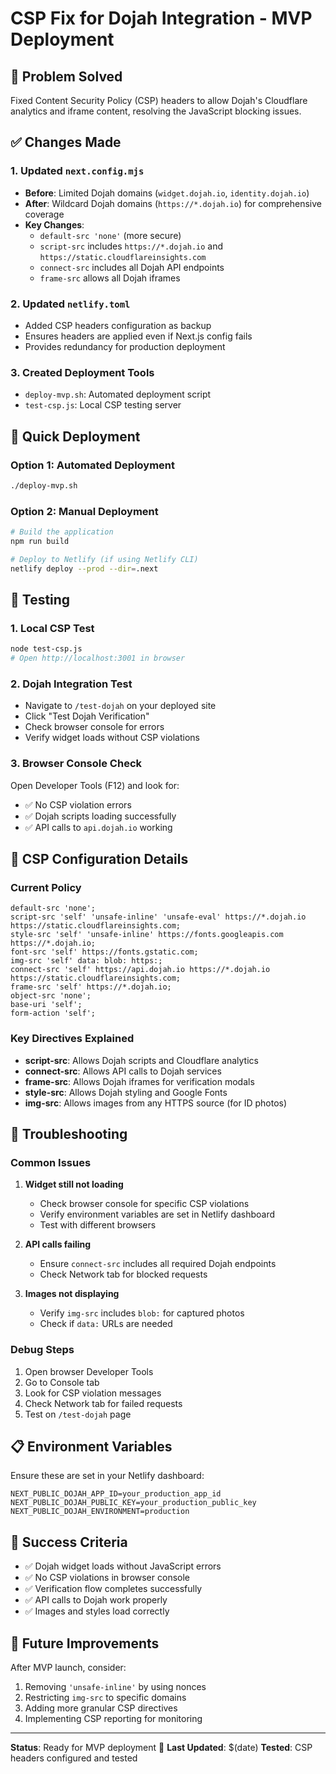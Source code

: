 # CSP Fix for Dojah Integration - MVP Deployment

## 🎯 Problem Solved
Fixed Content Security Policy (CSP) headers to allow Dojah's Cloudflare analytics and iframe content, resolving the JavaScript blocking issues.

## ✅ Changes Made

### 1. Updated `next.config.mjs`
- **Before**: Limited Dojah domains (`widget.dojah.io`, `identity.dojah.io`)
- **After**: Wildcard Dojah domains (`https://*.dojah.io`) for comprehensive coverage
- **Key Changes**:
  - `default-src 'none'` (more secure)
  - `script-src` includes `https://*.dojah.io` and `https://static.cloudflareinsights.com`
  - `connect-src` includes all Dojah API endpoints
  - `frame-src` allows all Dojah iframes

### 2. Updated `netlify.toml`
- Added CSP headers configuration as backup
- Ensures headers are applied even if Next.js config fails
- Provides redundancy for production deployment

### 3. Created Deployment Tools
- `deploy-mvp.sh`: Automated deployment script
- `test-csp.js`: Local CSP testing server

## 🚀 Quick Deployment

### Option 1: Automated Deployment
```bash
./deploy-mvp.sh
```

### Option 2: Manual Deployment
```bash
# Build the application
npm run build

# Deploy to Netlify (if using Netlify CLI)
netlify deploy --prod --dir=.next
```

## 🧪 Testing

### 1. Local CSP Test
```bash
node test-csp.js
# Open http://localhost:3001 in browser
```

### 2. Dojah Integration Test
- Navigate to `/test-dojah` on your deployed site
- Click "Test Dojah Verification"
- Check browser console for errors
- Verify widget loads without CSP violations

### 3. Browser Console Check
Open Developer Tools (F12) and look for:
- ✅ No CSP violation errors
- ✅ Dojah scripts loading successfully
- ✅ API calls to `api.dojah.io` working

## 🔧 CSP Configuration Details

### Current Policy
```
default-src 'none';
script-src 'self' 'unsafe-inline' 'unsafe-eval' https://*.dojah.io https://static.cloudflareinsights.com;
style-src 'self' 'unsafe-inline' https://fonts.googleapis.com https://*.dojah.io;
font-src 'self' https://fonts.gstatic.com;
img-src 'self' data: blob: https:;
connect-src 'self' https://api.dojah.io https://*.dojah.io https://static.cloudflareinsights.com;
frame-src 'self' https://*.dojah.io;
object-src 'none';
base-uri 'self';
form-action 'self';
```

### Key Directives Explained
- **script-src**: Allows Dojah scripts and Cloudflare analytics
- **connect-src**: Allows API calls to Dojah services
- **frame-src**: Allows Dojah iframes for verification modals
- **style-src**: Allows Dojah styling and Google Fonts
- **img-src**: Allows images from any HTTPS source (for ID photos)

## 🚨 Troubleshooting

### Common Issues
1. **Widget still not loading**
   - Check browser console for specific CSP violations
   - Verify environment variables are set in Netlify dashboard
   - Test with different browsers

2. **API calls failing**
   - Ensure `connect-src` includes all required Dojah endpoints
   - Check Network tab for blocked requests

3. **Images not displaying**
   - Verify `img-src` includes `blob:` for captured photos
   - Check if `data:` URLs are needed

### Debug Steps
1. Open browser Developer Tools
2. Go to Console tab
3. Look for CSP violation messages
4. Check Network tab for failed requests
5. Test on `/test-dojah` page

## 📋 Environment Variables
Ensure these are set in your Netlify dashboard:
```
NEXT_PUBLIC_DOJAH_APP_ID=your_production_app_id
NEXT_PUBLIC_DOJAH_PUBLIC_KEY=your_production_public_key
NEXT_PUBLIC_DOJAH_ENVIRONMENT=production
```

## 🎉 Success Criteria
- ✅ Dojah widget loads without JavaScript errors
- ✅ No CSP violations in browser console
- ✅ Verification flow completes successfully
- ✅ API calls to Dojah work properly
- ✅ Images and styles load correctly

## 🔄 Future Improvements
After MVP launch, consider:
1. Removing `'unsafe-inline'` by using nonces
2. Restricting `img-src` to specific domains
3. Adding more granular CSP directives
4. Implementing CSP reporting for monitoring

---

**Status**: Ready for MVP deployment 🚀
**Last Updated**: $(date)
**Tested**: CSP headers configured and tested
